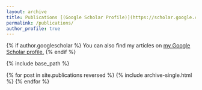 ```yaml
---
layout: archive
title: Publications [(Google Scholar Profile)](https://scholar.google.co.uk/citations?user=wNaWUWEAAAAJ&hl=en)
permalink: /publications/
author_profile: true
---
```


{% if author.googlescholar %}
  You can also find my articles on <u><a href="{{https://scholar.google.co.uk/citations?user=wNaWUWEAAAAJ&hl=en}}">my Google Scholar profile</a>.</u>
{% endif %}

{% include base_path %}

{% for post in site.publications reversed %}
  {% include archive-single.html %}
{% endfor %}
